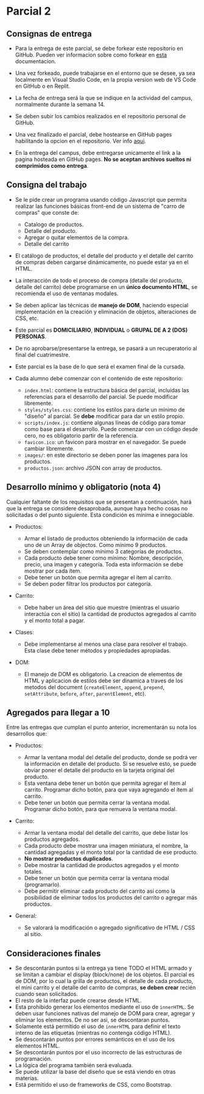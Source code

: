 # Parcial 2

## Consignas de entrega

- Para la entrega de este parcial, se debe forkear este repositorio en GitHub. Pueden ver informacion sobre como forkear en [esta](https://docs.github.com/en/pull-requests/collaborating-with-pull-requests/working-with-forks/fork-a-repo) documentacion.

- Una vez forkeado, puede trabajarse en el entorno que se desee, ya sea localmente en Visual Studio Code, en la propia version web de VS Code en GitHub o en Replit.

- La fecha de entrega será la que se indique en la actividad del campus, normalmente durante la semana 14.

- Se deben subir los cambios realizados en el repositorio personal de GitHub.

- Una vez finalizado el parcial, debe hostearse en GitHub pages habilitando la opcion en el repositorio. Ver info [aqui](https://pages.github.com/?(null)&utm_term=&utm_campaign=&utm_source=adwords&utm_medium=ppc&hsa_acc=7856301356&hsa_cam=20148126406&hsa_grp=&hsa_ad=&hsa_src=x&hsa_tgt=&hsa_kw=&hsa_mt=&hsa_net=adwords&hsa_ver=3&gad_source=1&gclid=Cj0KCQjw_-GxBhC1ARIsADGgDjur6Hd6-PqkqbkymCURxu2ytEboIumdQUzAss0WHkzGmjFVhQJTPT4aAu5hEALw_wcB).

- En la entrega del campus, debe entregarse unicamente el link a la pagina hosteada en GitHub pages. **No se aceptan archivos sueltos ni comprimidos como entrega**.

## Consigna del trabajo

- Se le pide crear un programa usando código Javascript que permita realizar las funciones básicas front-end de un sistema de "carro de compras" que conste de:

    - Catalogo de productos.
    - Detalle del producto.
    - Agregar o quitar elementos de la compra.
    - Detalle del carrito

- El catálogo de productos, el detalle del producto y el detalle del carrito de compras deben cargarse dinámicamente, no puede estar ya en el HTML.

- La interacción de todo el proceso de compra (detalle del producto, detalle del carrito) debe programarse en un **único documento HTML**, se recomienda el uso de ventanas modales.

- Se deben aplicar las técnicas de **manejo de DOM**, haciendo especial implementación en la creación y eliminación de objetos, alteraciones de CSS, etc.

- Este parcial es **DOMICILIARIO**, **INDIVIDUAL** o **GRUPAL DE A 2 (DOS) PERSONAS**.

- De no aprobarse/presentarse la entrega, se pasará a un recuperatorio al final del cuatrimestre.

- Este parcial es la base de lo que será el examen final de la cursada.

- Cada alumno debe comenzar con el contenido de este repositorio:

    - `index.html`: contiene la estructura básica del parcial, incluidas las referencias para el desarrollo del parcial. Se puede modificar libremente.
    - `styles/styles.css`: contiene los estilos para darle un mínimo de "diseño" al parcial. Se **debe** modificar para dar un estilo propio.
    - `scripts/index.js`: contiene algunas líneas de código para tomar como base para el desarrollo. Puede comenzar con un código desde cero, no es obligatorio partir de la referencia.
    - `favicon.ico`: un favicon para mostrar en el navegador. Se puede cambiar libremente.
    - `images/`: en este directorio se deben poner las imagenes para los productos.
    - `productos.json`: archivo JSON con array de productos.

## Desarrollo mínimo y obligatorio (nota 4)

Cualquier faltante de los requisitos que se presentan a continuación, hará que la entrega se considere desaprobada, aunque haya hecho cosas no solicitadas o del punto siguiente. Esta condición es mínima e innegociable.

- Productos:
    - Armar el listado de productos obteniendo la información de cada uno de un Array de objectos. Como mínimo 9 productos.
    - Se deben contemplar como mínimo 3 categorías de productos.
    - Cada producto debe tener como mínimo: Nombre, descripción, precio, una imagen y categoría. Toda esta información se debe mostrar por cada ítem.
    - Debe tener un botón que permita agregar el ítem al carrito.
    - Se deben poder filtrar los productos por categoría.

- Carrito:
    - Debe haber un área del sitio que muestre (mientras el usuario interactúa con el sitio) la cantidad de productos agregados al carrito y el monto total a pagar.

- Clases:
    - Debe implementarse al menos una clase para resolver el trabajo. Esta clase debe tener métodos y propiedades apropiadas.

- DOM:
    - El manejo de DOM es obligatorio. La creacion de elementos de HTML y aplicacion de estilos debe ser dinamica a traves de los metodos del document (`createElement`, `append`, `prepend`, `setAttribute`, `before`, `after`, `parentElement`, etc).  

## Agregados para llegar a 10

Entre las entregas que cumplan el punto anterior, incrementarán su nota los desarrollos que:

- Productos:
    - Armar la ventana modal del detalle del producto, donde se podrá ver la información en detalle del producto. Si se resuelve esto, se puede obviar poner el detalle del producto en la tarjeta original del producto.
    - Esta ventana debe tener un botón que permita agregar el ítem al carrito. Programar dicho botón, para que vaya agregando el ítem al carrito.
    - Debe tener un botón que permita cerrar la ventana modal. Programar dicho botón, para que remueva la ventana modal.

- Carrito:
    - Armar la ventana modal del detalle del carrito, que debe listar los productos agregados.
    - Cada producto debe mostrar una imagen miniatura, el nombre, la cantidad agregadas y el monto total por la cantidad de ese producto.
    - **No mostrar productos duplicados**.
    - Debe mostrar la cantidad de productos agregados y el monto totales.
    - Debe tener un botón que permita cerrar la ventana modal (programarlo).
    - Debe permitir eliminar cada producto del carrito así como la posibilidad de eliminar todos los productos del carrito o agregar más productos.

- General:
    - Se valorará la modificación o agregado significativo de HTML / CSS al sitio.

## Consideraciones finales

- Se descontarán puntos si la entrega ya tiene TODO el HTML armado y se limitan a cambiar el display (block/none) de los objetos. El parcial es de DOM, por lo cual la grilla de productos, el detalle de cada producto, el mini carrito y el detalle del carrito de compras, **se deben crear** recién cuando sean solicitados.
- El resto de la interfaz puede crearse desde HTML.
- Esta prohibido generar los elementos mediante el uso de `innerHTML`. Se deben usar funciones nativas del manejo de DOM para crear, agregar y eliminar los elementos. De no ser asi, se descontaran puntos.
- Solamente está permitido el uso de `innerHTML` para definir el texto interno de las etiquetas (mientras no contenga código HTML).
- Se descontarán puntos por errores semánticos en el uso de los elementos HTML.
- Se descontarán puntos por el uso incorrecto de las estructuras de programación.
- La lógica del programa también será evaluada.
- Se puede utilizar la base del diseño que se está viendo en otras materias.
- Está permitido el uso de frameworks de CSS, como Bootstrap.
